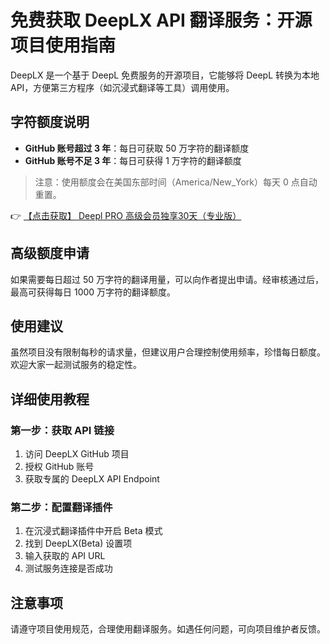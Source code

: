 # 免费获取 DeepLX API 翻译服务：开源项目使用指南

DeepLX 是一个基于 DeepL 免费服务的开源项目，它能够将 DeepL 转换为本地 API，方便第三方程序（如沉浸式翻译等工具）调用使用。

## 字符额度说明

- **GitHub 账号超过 3 年**：每日可获取 50 万字符的翻译额度
- **GitHub 账号不足 3 年**：每日可获得 1 万字符的翻译额度

> 注意：使用额度会在美国东部时间（America/New_York）每天 0 点自动重置。

👉 [【点击获取】 Deepl PRO 高级会员独享30天（专业版） ](https://bit.ly/DEepl)

## 高级额度申请

如果需要每日超过 50 万字符的翻译用量，可以向作者提出申请。经审核通过后，最高可获得每日 1000 万字符的翻译额度。

## 使用建议

虽然项目没有限制每秒的请求量，但建议用户合理控制使用频率，珍惜每日额度。欢迎大家一起测试服务的稳定性。

## 详细使用教程

### 第一步：获取 API 链接

1. 访问 DeepLX GitHub 项目
2. 授权 GitHub 账号
3. 获取专属的 DeepLX API Endpoint

### 第二步：配置翻译插件

1. 在沉浸式翻译插件中开启 Beta 模式
2. 找到 DeepLX(Beta) 设置项
3. 输入获取的 API URL
4. 测试服务连接是否成功

## 注意事项

请遵守项目使用规范，合理使用翻译服务。如遇任何问题，可向项目维护者反馈。